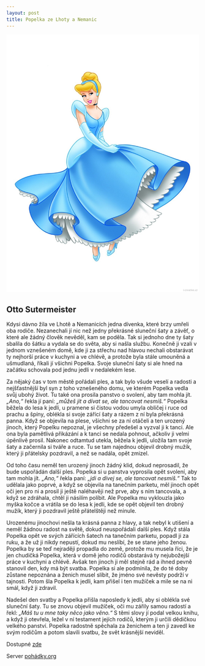 ```yaml
---
layout: post
title: Popelka ze Lhoty a Nemanic
---
```

![obrázek popelky]( https://github.com/450000/450000.github.io/blob/master/images/popelka-cinderella.jpg)


## Otto Sutermeister ##

Kdysi dávno žila ve Lhotě a Nemanicích jedna dívenka, které brzy umřeli oba rodiče. Nezanechali jí nic než jedny překrásné sluneční šaty
a závěť, o které ale žádný člověk nevěděl, kam se poděla. Tak si jednoho dne ty šaty sbalila do šátku a vydala se do světa, aby si našla
službu. Konečně ji vzali v jednom vznešeném domě, kde ji za střechu nad hlavou nechali obstarávat ty nejhorší práce v kuchyni a ve chlévě,
a protože byla stále umouněná a ušmudlaná, říkali jí všichni Popelka. Svoje sluneční šaty si ale hned na začátku schovala pod jednu jedli
v nedalekém lese.

Za nějaký čas v tom městě pořádali ples, a tak bylo všude veselí a radosti a nejšťastnější byl syn z toho vznešeného domu, ve kterém Popelka
vedla svůj ubohý život. Tu také ona prosila panstvo o svolení, aby tam mohla jít. *„Ano,“* řekla jí paní: *„můžeš jít a dívat se, ale
tancovat nesmíš.“* Popelka běžela do lesa k jedli, u pramene si čistou vodou umyla obličej i ruce od prachu a špíny, oblékla si svoje
zářící šaty a rázem z ní byla překrásná panna. Když se objevila na plese, všichni se za ní otáčeli a ten urozený jinoch, který Popelku
nepoznal, je všechny předešel a vyzval ji k tanci. Ale ona byla pamětlivá přikázání a k tanci se nedala pohnout, ačkoliv ji velmi úpěnlivě
prosil. Nakonec odtamtud utekla, běžela k jedli, uložila tam svoje šaty a začernila si tváře a ruce. Tu se tam najednou objevil drobný 
mužík, který ji přátelsky pozdravil, a než se nadála, opět zmizel.

Od toho času neměl ten urozený jinoch žádný klid, dokud neprosadil, že bude uspořádán další ples. Popelka si u panstva vyprosila opět
svolení, aby tam mohla jít. *„Ano,“* řekla paní: *„jdi a dívej se, ale tancovat nesmíš.“* Tak to udělala jako poprvé, a když se objevila
na tanečním parketu, měl jinoch opět oči jen pro ni a prosil ji ještě naléhavěji než prve, aby s ním tancovala, a když se zdráhala, chtěl
ji násilím políbit. Ale Popelka mu vyklouzla jako myška kočce a vrátila se do lesa k jedli, kde se opět objevil ten drobný mužík, který ji
pozdravil ještě přátelštěji než minule.

Urozenému jinochovi nešla ta krásná panna z hlavy, a tak nebyl k utišení a neměl žádnou radost na světě, dokud neuspořádali další ples.
Když stála Popelka opět ve svých zářících šatech na tanečním parketu, popadl ji za ruku, a že už ji nikdy nepustí, dokud mu neslíbí, 
že se stane jeho ženou. Popelka by se teď nejraději propadla do země, protože mu musela říci, že je jen chudičká Popelka, která v domě 
jeho rodičů obstarává ty nejubožejší práce v kuchyni a chlévě. Avšak ten jinoch ji měl stejně rád a ihned pevně stanovil den, kdy má být
svatba. Popelka si ale podmínila, že do té doby zůstane nepoznána a ženich musel slíbit, že jméno své nevěsty podrží v tajnosti. Potom 
šla Popelka k jedli, kam přišel i ten mužíček a mile se na ni smál, když ji zdravil.

Nadešel den svatby a Popelka přišla naposledy k jedli, aby si oblékla své sluneční šaty. Tu se znovu objevil mužíček, oči mu zářily 
samou radostí a řekl: *„Máš tu u mne taky něco jako věno.“* S těmi slovy jí podal velkou knihu, a když ji otevřela, ležel v ní testament
jejích rodičů, kterým ji určili dědičkou velkého panství. Popelka radostně spěchala za ženichem a ten ji zavedl ke svým rodičům 
a potom slavili svatbu, že svět krásnější neviděl. 

Dostupné [zde](http://pohadky.org/index.php?co=pohadka&pohadka=634)<br/>

Server [pohádky.org](http://pohadky.org)
